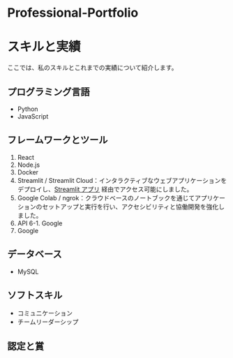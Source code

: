 # Professional-Portfolio
# スキルと実績
ここでは、私のスキルとこれまでの実績について紹介します。

## プログラミング言語
- Python
- JavaScript

## フレームワークとツール
1. React
2. Node.js
3. Docker
4. Streamlit / Streamlit Cloud：インタラクティブなウェブアプリケーションをデプロイし、[Streamlit アプリ](https://webcontentoptimizationpytool-jl7w8ftyltzkvtv86nyhgh.streamlit.app/) 経由でアクセス可能にしました。
5. Google Colab / ngrok：クラウドベースのノートブックを通じてアプリケーションのセットアップと実行を行い、アクセシビリティと協働開発を強化しました。
6. API
   6-1. Google
8. Google

## データベース
- MySQL

## ソフトスキル
- コミュニケーション
- チームリーダーシップ

## 認定と賞

